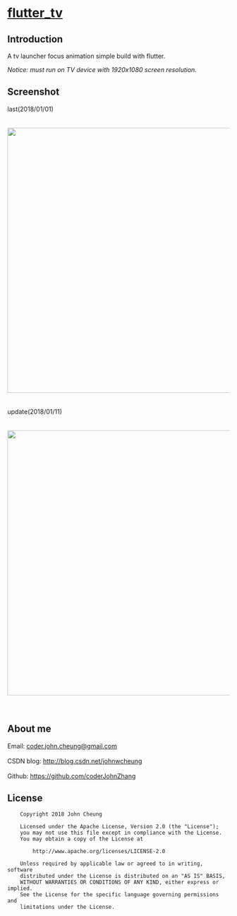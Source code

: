 # [flutter_tv](https://github.com/coderJohnZhang/flutter_tv)

## Introduction

A tv launcher focus animation simple build with flutter.

*Notice: must run on TV device with 1920x1080 screen resolution.*

## Screenshot

last(2018/01/01)<br><br><br>
<img src="https://github.com/coderJohnZhang/flutter_tv/blob/master/art/demo.gif" width="600"><br><br><br>
update(2018/01/11)<br><br><br>
<img src="https://github.com/coderJohnZhang/flutter_tv/blob/master/art/demo1.gif" width="600"><br><br><br>

## About me

Email: coder.john.cheung@gmail.com<br><br>
CSDN blog: http://blog.csdn.net/johnwcheung<br><br>
Github: https://github.com/coderJohnZhang

## License

		Copyright 2018 John Cheung

		Licensed under the Apache License, Version 2.0 (the "License");
		you may not use this file except in compliance with the License.
		You may obtain a copy of the License at

			http://www.apache.org/licenses/LICENSE-2.0

		Unless required by applicable law or agreed to in writing, software
		distributed under the License is distributed on an "AS IS" BASIS,
		WITHOUT WARRANTIES OR CONDITIONS OF ANY KIND, either express or implied.
		See the License for the specific language governing permissions and
		limitations under the License.

